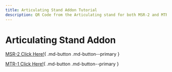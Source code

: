 ```yaml
---
title: Articulating Stand Addon Tutorial
description: QR Code from the Articulating stand for both MSR-2 and MTR-1 points here
---
```

# Articulating Stand Addon

[MSR-2 Click Here!](https://wiki.apolloautomation.com/products/msr2/addons/adding-90-degree-usb-c-to-msr-2/){    .md-button .md-button--primary }

[MTR-1 Click Here!](https://wiki.apolloautomation.com/homey/products/mtr1/addons/adding-90-degree-usb-c-to-mtr-1/){ .md-button .md-button--primary }